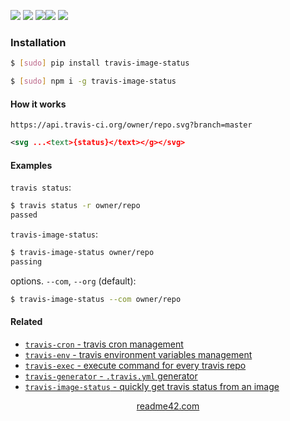 <!--
https://readme42.com
-->



[![](https://img.shields.io/badge/OS-Unix-blue.svg?longCache=True)]()
[![](https://img.shields.io/pypi/v/travis-image-status.svg?maxAge=3600)](https://pypi.org/project/travis-image-status/)
[![](https://img.shields.io/npm/v/travis-image-status.svg?maxAge=3600)](https://www.npmjs.com/package/travis-image-status)[![](https://img.shields.io/badge/License-Unlicense-blue.svg?longCache=True)](https://unlicense.org/)
[![](https://github.com/andrewp-as-is/travis-image-status/workflows/tests42/badge.svg)](https://github.com/andrewp-as-is/travis-image-status/actions)

### Installation
```bash
$ [sudo] pip install travis-image-status
```

```bash
$ [sudo] npm i -g travis-image-status
```

#### How it works
`https://api.travis-ci.org/owner/repo.svg?branch=master`

```xml
<svg ...<text>{status}</text></g></svg>
```

#### Examples
`travis status`:
```bash
$ travis status -r owner/repo
passed
```

`travis-image-status`:
```bash
$ travis-image-status owner/repo
passing
```


options. `--com`, `--org` (default):
```bash
$ travis-image-status --com owner/repo
```

#### Related
+   [`travis-cron` - travis cron management](https://pypi.org/project/travis-cron/)
+   [`travis-env` - travis environment variables management](https://pypi.org/project/travis-env/)
+   [`travis-exec` - execute command for every travis repo](https://pypi.org/project/travis-exec/)
+   [`travis-generator` - `.travis.yml` generator](https://pypi.org/project/travis-generator/)
+   [`travis-image-status` - quickly get travis status from an image](https://pypi.org/project/travis-image-status/)

<p align="center">
    <a href="https://readme42.com/">readme42.com</a>
</p>